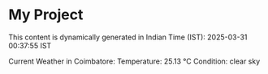 # My Project

This content is dynamically generated in Indian Time (IST): 2025-03-31 00:37:55 IST


Current Weather in Coimbatore:
Temperature: 25.13 °C
Condition: clear sky
